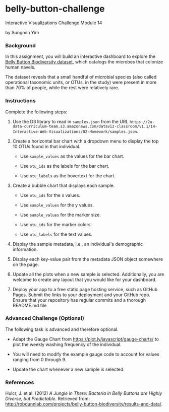 # belly-button-challenge
Interactive Visualizations Challenge Module 14

by Sungmin Yim

### Background ###
In this assignment, you will build an interactive dashboard to explore the [Belly Button Biodiversity dataset](https://robdunnlab.com/projects/belly-button-biodiversity/), which catalogs the microbes that colonize human navels.

The dataset reveals that a small handful of microbial species (also called operational taxonomic units, or OTUs, in the study) were present in more than 70% of people, while the rest were relatively rare.

### Instructions ###
Complete the following steps:

1. Use the D3 library to read in `samples.json` from the URL `https://2u-data-curriculum-team.s3.amazonaws.com/dataviz-classroom/v1.1/14-Interactive-Web-Visualizations/02-Homework/samples.json`.

2. Create a horizontal bar chart with a dropdown menu to display the top 10 OTUs found in that individual.

   * Use `sample_values` as the values for the bar chart.

   * Use `otu_ids` as the labels for the bar chart.

   * Use `otu_labels` as the hovertext for the chart.

3. Create a bubble chart that displays each sample.

   * Use `otu_ids` for the x values.

   * Use `sample_values` for the y values.

   * Use `sample_values` for the marker size.

   * Use `otu_ids` for the marker colors.

   * Use `otu_labels` for the text values.

4. Display the sample metadata, i.e., an individual's demographic information.

5. Display each key-value pair from the metadata JSON object somewhere on the page.

6. Update all the plots when a new sample is selected. Additionally, you are welcome to create any layout that you would like for your dashboard. 

7. Deploy your app to a free static page hosting service, such as GitHub Pages. Submit the links to your deployment and your GitHub repo. Ensure that your repository has regular commits and a thorough README.md file

### Advanced Challenge (Optional) ###
The following task is advanced and therefore optional.

* Adapt the Gauge Chart from https://plot.ly/javascript/gauge-charts/ to plot the weekly washing frequency of the individual.

* You will need to modify the example gauge code to account for values ranging from 0 through 9.

* Update the chart whenever a new sample is selected.

### References ###
Hulcr, J. et al. (2012) _A Jungle in There: Bacteria in Belly Buttons are Highly Diverse, but Predictable_. Retrieved from: http://robdunnlab.com/projects/belly-button-biodiversity/results-and-data/.

